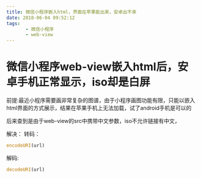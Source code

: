 ```yaml
---
title: 微信小程序嵌入html，界面在苹果能出来，安卓出不来
date: 2018-06-04 09:52:12
tags:
       - 微信小程序
       - web-view
---
```

# 微信小程序web-view嵌入html后，安卓手机正常显示，iso却是白屏

前提:最近小程序需要画非常复杂的图谱，由于小程序画图功能有限，只能以嵌入
html界面的方式展示，结果在苹果手机上无法加载，试了android手机是可以的

后来查到是由于web-view的src中携带中文参数，iso不允许链接有中文，

解决：
转码： 
```javascript
encodeURI(url)
```
解码:
```javascript
decodeURI(url)
```
